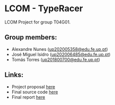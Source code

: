 # LCOM - TypeRacer

LCOM Project for group T04G01.

## Group members:

- Alexandre Nunes (up202005358@edu.fe.up.pt)
- José Miguel Isidro (up202006485@edu.fe.up.pt)
- Tomás Torres (up201800700@edu.fe.up.pt)

## Links:
- Project proposal [here](https://github.com/zmiguel2011/LCOM-TypeRacer/blob/main/proj/doc/t04g01.pdf)
- Final source code [here](https://github.com/zmiguel2011/LCOM-TypeRacer/tree/main/proj/src)
- Final report [here](https://github.com/zmiguel2011/LCOM-TypeRacer/blob/main/proj/doc/report.pdf)
